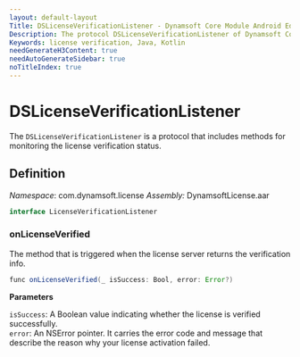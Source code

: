 ```yaml
---
layout: default-layout
Title: DSLicenseVerificationListener - Dynamsoft Core Module Android Edition API Reference
Description: The protocol DSLicenseVerificationListener of Dynamsoft Core Module includes methods for monitoring the license verification status.
Keywords: license verification, Java, Kotlin
needGenerateH3Content: true
needAutoGenerateSidebar: true
noTitleIndex: true
---
```


# DSLicenseVerificationListener

The `DSLicenseVerificationListener` is a protocol that includes methods for monitoring the license verification status.

## Definition

*Namespace*: com.dynamsoft.license
*Assembly:* DynamsoftLicense.aar

```java
interface LicenseVerificationListener
```

### onLicenseVerified

The method that is triggered when the license server returns the verification info.

```java
func onLicenseVerified(_ isSuccess: Bool, error: Error?)
```

**Parameters**

`isSuccess`: A Boolean value indicating whether the license is verified successfully.  
`error`: An NSError pointer. It carries the error code and message that describe the reason why your license activation failed.
